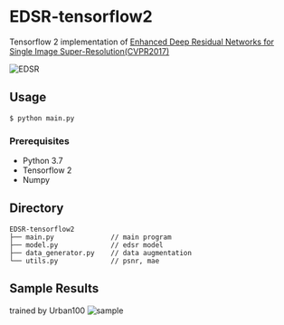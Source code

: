 # EDSR-tensorflow2
Tensorflow 2 implementation of [Enhanced Deep Residual Networks for Single Image Super-Resolution(CVPR2017)](https://arxiv.org/abs/1707.02921)

![EDSR](https://github.com/Saafke/EDSR_Tensorflow/raw/master/images/EDSR.png?raw=true)

## Usage
```
$ python main.py
```
### Prerequisites
- Python 3.7
- Tensorflow 2
- Numpy

## Directory
```
EDSR-tensorflow2
├── main.py              // main program
├── model.py             // edsr model
├── data_generator.py    // data augmentation
└── utils.py             // psnr, mae
```

## Sample Results
trained by Urban100
![sample](https://user-images.githubusercontent.com/45455072/91014933-40966d00-e625-11ea-801a-9f70ef231586.png)